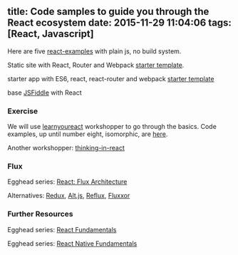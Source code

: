 title: Code samples to guide you through the React ecosystem
date: 2015-11-29 11:04:06
tags: [React, Javascript]
---

Here are five [react-examples](https://github.com/cleechtech/react-examples) with plain js, no build system.

<!-- more -->

Static site with React, Router and Webpack [starter template](https://github.com/jxnblk/react-static-site-boilerplate).

starter app with ES6, react, react-router and webpack [starter template](https://github.com/cleechtech/react-static-starter)

base [JSFiddle](https://jsfiddle.net/reactjs/69z2wepo/) with React

### Exercise

We will use [learnyoureact](https://github.com/tako-black/learnyoureact) workshopper to go through the basics. Code examples, up until number eight, isomorphic, are [here](https://github.com/cleechtech/exercises/tree/master/learnyoureact).

Another workshopper: [thinking-in-react](https://github.com/asbjornenge/thinking-in-react)

### Flux

Egghead series: [React: Flux Architecture](https://egghead.io/series/react-flux-architecture)

Alternatives: [Redux](https://github.com/rackt/redux), [Alt.js](http://alt.js.org/guide/), [Reflux](https://github.com/reflux/refluxjs), [Fluxxor](https://github.com/BinaryMuse/fluxxor)

### Further Resources

Egghead series: [React Fundamentals]( https://egghead.io/series/react-fundamentals)

Egghead series: [React Native Fundamentals](https://egghead.io/series/react-native-fundamentals)